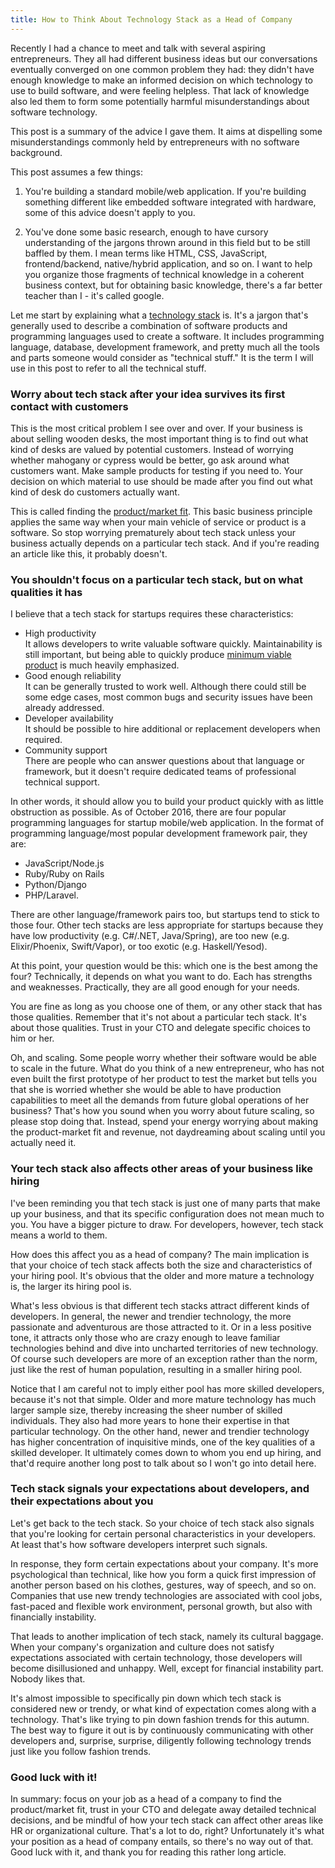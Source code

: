 ```yaml
---
title: How to Think About Technology Stack as a Head of Company
---
```


Recently I had a chance to meet and talk with several aspiring entrepreneurs. They all had different business ideas but our conversations eventually converged on one common problem they had: they didn't have enough knowledge to make an informed decision on which technology to use to build software, and were feeling helpless. That lack of knowledge also led them to form some potentially harmful misunderstandings about software technology. 

This post is a summary of the advice I gave them. It aims at dispelling some misunderstandings commonly held by entrepreneurs with no software background. 

<!--more-->

This post assumes a few things:

1. You're building a standard mobile/web application. If you're building something different like embedded software integrated with hardware, some of this advice doesn't apply to you.

2. You've done some basic research, enough to have cursory understanding of the jargons thrown around in this field but to be still baffled by them. I mean terms like HTML, CSS, JavaScript, frontend/backend, native/hybrid application, and so on. I want to help you organize those fragments of technical knowledge in a coherent business context, but for obtaining basic knowledge, there's a far better teacher than I - it's called google.
	
Let me start by explaining what a [technology stack](https://www.wikiwand.com/en/Solution_stack) is. It's a jargon that's generally used to describe a combination of software products and programming languages used to create a software. It includes programming language, database, development framework, and pretty much all the tools and parts someone would consider as "technical stuff." It is the term I will use in this post to refer to all the technical stuff.

### Worry about tech stack after your idea survives its first contact with customers

This is the most critical problem I see over and over. If your business is about selling wooden desks, the most important thing is to find out what kind of desks are valued by potential customers. Instead of worrying whether mahogany or cypress would be better, go ask around what customers want. Make sample products for testing if you need to. Your decision on which material to use should be made after you find out what kind of desk do customers actually want. 

This is called finding the [product/market fit](https://www.wikiwand.com/en/Product/market_fit). This basic business principle applies the same way when your main vehicle of service or product is a software. So stop worrying prematurely about tech stack unless your business actually depends on a particular tech stack. And if you're reading an article like this, it probably doesn't. 

### You shouldn't focus on a particular tech stack, but on what qualities it has

I believe that a tech stack for startups requires these characteristics: 

* High productivity  
It allows developers to write valuable software quickly. Maintainability is still important, but being able to quickly produce [minimum viable product](https://www.wikiwand.com/en/Minimum_viable_product) is much heavily emphasized.
* Good enough reliability  
It can be generally trusted to work well. Although there could still be some edge cases, most common bugs and security issues have been already addressed.
* Developer availability  
It should be possible to hire additional or replacement developers when required. 
* Community support  
There are people who can answer questions about that language or framework, but it doesn't require dedicated teams of professional technical support.

In other words, it should allow you to build your product quickly with as little obstruction as possible. As of October 2016, there are four popular programming languages for startup mobile/web application. In the format of programming language/most popular development framework pair, they are:
 
* JavaScript/Node.js 
* Ruby/Ruby on Rails
* Python/Django
* PHP/Laravel. 
	
There are other language/framework pairs too, but startups tend to stick to those four. Other tech stacks are less appropriate for startups because they have low productivity (e.g. C#/.NET, Java/Spring), are too new (e.g. Elixir/Phoenix, Swift/Vapor), or too exotic (e.g. Haskell/Yesod).

At this point, your question would be this: which one is the best among the four? Technically, it depends on what you want to do. Each has strengths and weaknesses. Practically, they are all good enough for your needs. 

You are fine as long as you choose one of them, or any other stack that has those qualities. Remember that it's not about a particular tech stack. It's about those qualities. Trust in your CTO and delegate specific choices to him or her.

Oh, and scaling. Some people worry whether their software would be able to scale in the future. What do you think of a new entrepreneur, who has not even built the first prototype of her product to test the market but tells you that she is worried whether she would be able to have production capabilities to meet all the demands from future global operations of her business? That's how you sound when you worry about future scaling, so please stop doing that. Instead, spend your energy worrying about making the product-market fit and revenue, not daydreaming about scaling until you actually need it.

### Your tech stack also affects other areas of your business like hiring

I've been reminding you that tech stack is just one of many parts that make up your business, and that its specific configuration does not mean much to you. You have a bigger picture to draw. For developers, however, tech stack means a world to them. 

How does this affect you as a head of company? The main implication is that your choice of tech stack affects both the size and characteristics of your hiring pool. It's obvious that the older and more mature a technology is, the larger its hiring pool is. 

What's less obvious is that different tech stacks attract different kinds of developers. In general, the newer and trendier technology, the more passionate and adventurous are those attracted to it. Or in a less positive tone, it attracts only those who are crazy enough to leave familiar technologies behind and dive into uncharted territories of new technology. Of course such developers are more of an exception rather than the norm, just like the rest of human population, resulting in a smaller hiring pool.

Notice that I am careful not to imply either pool has more skilled developers, because it's not that simple. Older and more mature technology has much larger sample size, thereby increasing the sheer number of skilled individuals. They also had more years to hone their expertise in that particular technology. On the other hand, newer and trendier technology has higher concentration of inquisitive minds, one of the key qualities of a skilled developer. It ultimately comes down to whom you end up hiring, and that'd require another long post to talk about so I won't go into detail here.

### Tech stack signals your expectations about developers, and their expectations about you

Let's get back to the tech stack. So your choice of tech stack also signals that you're looking for certain personal characteristics in your developers. At least that's how software developers interpret such signals. 

In response, they form certain expectations about your company. It's more psychological than technical, like how you form a quick first impression of another person based on his clothes, gestures, way of speech, and so on. Companies that use new trendy technologies are associated with cool jobs, fast-paced and flexible work environment, personal growth, but also with financially instability. 

That leads to another implication of tech stack, namely its cultural baggage. When your company's organization and culture does not satisfy expectations associated with certain technology, those developers will become disillusioned and unhappy. Well, except for financial instability part. Nobody likes that.

It's almost impossible to specifically pin down which tech stack is considered new or trendy, or what kind of expectation comes along with a technology. That's like trying to pin down fashion trends for this autumn. The best way to figure it out is by continuously communicating with other developers and, surprise, surprise, diligently following technology trends just like you follow fashion trends.

### Good luck with it!

In summary: focus on your job as a head of a company to find the product/market fit, trust in your CTO and delegate away detailed technical decisions, and be mindful of how your tech stack can affect other areas like HR or organizational culture. That's a lot to do, right? Unfortunately it's what your position as a head of company entails, so there's no way out of that. Good luck with it, and thank you for reading this rather long article.
